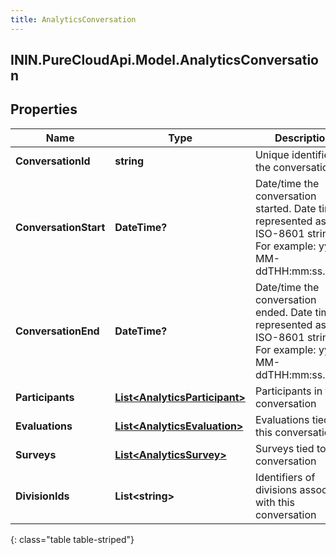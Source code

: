 ```yaml
---
title: AnalyticsConversation
---
```

## ININ.PureCloudApi.Model.AnalyticsConversation

## Properties

|Name | Type | Description | Notes|
|------------ | ------------- | ------------- | -------------|
| **ConversationId** | **string** | Unique identifier for the conversation | [optional] |
| **ConversationStart** | **DateTime?** | Date/time the conversation started. Date time is represented as an ISO-8601 string. For example: yyyy-MM-ddTHH:mm:ss.SSSZ | [optional] |
| **ConversationEnd** | **DateTime?** | Date/time the conversation ended. Date time is represented as an ISO-8601 string. For example: yyyy-MM-ddTHH:mm:ss.SSSZ | [optional] |
| **Participants** | [**List&lt;AnalyticsParticipant&gt;**](AnalyticsParticipant.html) | Participants in the conversation | [optional] |
| **Evaluations** | [**List&lt;AnalyticsEvaluation&gt;**](AnalyticsEvaluation.html) | Evaluations tied to this conversation | [optional] |
| **Surveys** | [**List&lt;AnalyticsSurvey&gt;**](AnalyticsSurvey.html) | Surveys tied to this conversation | [optional] |
| **DivisionIds** | **List&lt;string&gt;** | Identifiers of divisions associated with this conversation | [optional] |
{: class="table table-striped"}



